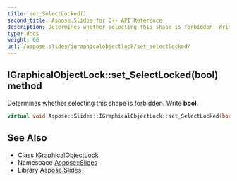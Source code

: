 ```yaml
---
title: set_SelectLocked()
second_title: Aspose.Slides for C++ API Reference
description: Determines whether selecting this shape is forbidden. Write bool.
type: docs
weight: 66
url: /aspose.slides/igraphicalobjectlock/set_selectlocked/
---
```

## IGraphicalObjectLock::set_SelectLocked(bool) method


Determines whether selecting this shape is forbidden. Write **bool**.

```cpp
virtual void Aspose::Slides::IGraphicalObjectLock::set_SelectLocked(bool value)=0
```

## See Also

* Class [IGraphicalObjectLock](../)
* Namespace [Aspose::Slides](../../)
* Library [Aspose.Slides](../../../)